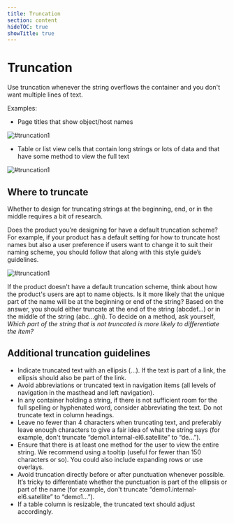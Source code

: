 ```yaml
---
title: Truncation
section: content
hideTOC: true
showTitle: true
---
```

# Truncation
Use truncation whenever the string overflows the container and you don't want multiple lines of text.

Examples:
- Page titles that show object/host names

![#truncation1](./img/truncation1@2x.jpg)

- Table or list view cells that contain long strings or lots of data and that have some method to view the full text

![#truncation1](./img/truncation2@2x.jpg)

## Where to truncate
Whether to design for truncating strings at the beginning, end, or in the middle requires a bit of research.

Does the product you’re designing for have a default truncation scheme? For example, if your product has a default setting for how to truncate host names but also a user preference if users want to change it to suit their naming scheme, you should follow that along with this style guide’s guidelines.

![#truncation1](./img/truncation3@2x.jpg)

If the product doesn't have a default truncation scheme, think about how the product's users are apt to name objects. Is it more likely that the unique part of the name will be at the beginning or end of the string? Based on the answer, you should either truncate at the end of the string (abcdef...) or in the middle of the string (abc...ghi). To decide on a method, ask yourself, *Which part of the string that is not truncated is more likely to differentiate the item?*

## Additional truncation guidelines
- Indicate truncated text with an ellipsis (…). If the text is part of a link, the ellipsis should also be part of the link.
- Avoid abbreviations or truncated text in navigation items (all levels of navigation in the masthead and left navigation).
- In any container holding a string, if there is not sufficient room for the full spelling or hyphenated word, consider abbreviating the text. Do not truncate text in column headings.
- Leave no fewer than 4 characters when truncating text, and preferably leave enough characters to give a fair idea of what the string says (for example, don't truncate “demo1.internal-el6.satellite” to “de…”).
- Ensure that there is at least one method for the user to view the entire string. We recommend using a tooltip (useful for fewer than 150 characters or so). You could also include expanding rows or use overlays.
- Avoid truncation directly before or after punctuation whenever possible. It’s tricky to differentiate whether the punctuation is part of the ellipsis or part of the name (for example, don't truncate “demo1.internal-el6.satellite” to “demo1…”).
- If a table column is resizable, the truncated text should adjust accordingly.